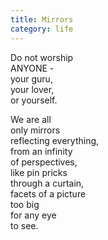 ```yaml
---
title: Mirrors
category: life
---
```

Do not worship   
ANYONE -  
your guru,  
your lover,  
or yourself.

We are all   
only mirrors  
reflecting everything,  
from an infinity   
of perspectives,  
like pin pricks   
through a curtain,  
facets of a picture  
too big   
for any eye  
to see.
